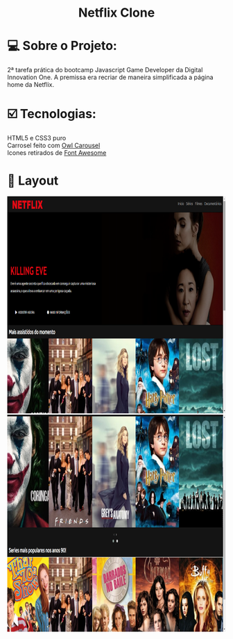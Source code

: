 
<h1 align="center">Netflix Clone</h1>

<h1>💻 Sobre o Projeto:</h1>
2ª tarefa prática do bootcamp Javascript Game Developer da Digital Innovation One. A premissa era recriar de maneira simplificada a página home da Netflix.

<h1>☑️ Tecnologias:</h1>
HTML5 e CSS3 puro <br>
Carrosel feito com
<a href="https://owlcarousel2.github.io/OwlCarousel2/">Owl Carousel</a> <br>
Icones retirados de 
<a href="https://fontawesome.com/">Font Awesome</a>
<h1>🎨 Layout</h1>
<img src="layout01.png" width="800px" height="500px">
<img src="layout02.png" width="800px" height="500px">
